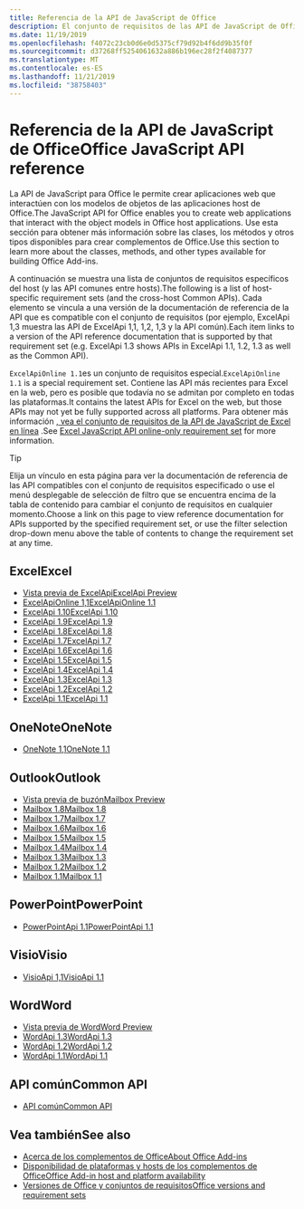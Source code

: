 ```yaml
---
title: Referencia de la API de JavaScript de Office
description: El conjunto de requisitos de las API de JavaScript de Office por host
ms.date: 11/19/2019
ms.openlocfilehash: f4072c23cb0d6e0d5375cf79d92b4f6dd9b35f0f
ms.sourcegitcommit: d37268ff5254061632a886b196ec28f2f4087377
ms.translationtype: MT
ms.contentlocale: es-ES
ms.lasthandoff: 11/21/2019
ms.locfileid: "38758403"
---
```

# <a name="office-javascript-api-reference"></a><span data-ttu-id="4950c-103">Referencia de la API de JavaScript de Office</span><span class="sxs-lookup"><span data-stu-id="4950c-103">Office JavaScript API reference</span></span>

<span data-ttu-id="4950c-104">La API de JavaScript para Office le permite crear aplicaciones web que interactúen con los modelos de objetos de las aplicaciones host de Office.</span><span class="sxs-lookup"><span data-stu-id="4950c-104">The JavaScript API for Office enables you to create web applications that interact with the object models in Office host applications.</span></span> <span data-ttu-id="4950c-105">Use esta sección para obtener más información sobre las clases, los métodos y otros tipos disponibles para crear complementos de Office.</span><span class="sxs-lookup"><span data-stu-id="4950c-105">Use this section to learn more about the classes, methods, and other types available for building Office Add-ins.</span></span>

<span data-ttu-id="4950c-106">A continuación se muestra una lista de conjuntos de requisitos específicos del host (y las API comunes entre hosts).</span><span class="sxs-lookup"><span data-stu-id="4950c-106">The following is a list of host-specific requirement sets (and the cross-host Common APIs).</span></span> <span data-ttu-id="4950c-107">Cada elemento se vincula a una versión de la documentación de referencia de la API que es compatible con el conjunto de requisitos (por ejemplo, ExcelApi 1,3 muestra las API de ExcelApi 1,1, 1,2, 1,3 y la API común).</span><span class="sxs-lookup"><span data-stu-id="4950c-107">Each item links to a version of the API reference documentation that is supported by that requirement set (e.g. ExcelApi 1.3 shows APIs in ExcelApi 1.1, 1.2, 1.3 as well as the Common API).</span></span>

<span data-ttu-id="4950c-108">`ExcelApiOnline 1.1`es un conjunto de requisitos especial.</span><span class="sxs-lookup"><span data-stu-id="4950c-108">`ExcelApiOnline 1.1` is a special requirement set.</span></span> <span data-ttu-id="4950c-109">Contiene las API más recientes para Excel en la web, pero es posible que todavía no se admitan por completo en todas las plataformas.</span><span class="sxs-lookup"><span data-stu-id="4950c-109">It contains the latest APIs for Excel on the web, but those APIs may not yet be fully supported across all platforms.</span></span> <span data-ttu-id="4950c-110">Para obtener más información [, vea el conjunto de requisitos de la API de JavaScript de Excel en línea](/office/dev/add-ins/reference/requirement-sets/excel-api-online-requirement-set) .</span><span class="sxs-lookup"><span data-stu-id="4950c-110">See [Excel JavaScript API online-only requirement set](/office/dev/add-ins/reference/requirement-sets/excel-api-online-requirement-set) for more information.</span></span>

> [!TIP]
> <span data-ttu-id="4950c-111">Elija un vínculo en esta página para ver la documentación de referencia de las API compatibles con el conjunto de requisitos especificado o use el menú desplegable de selección de filtro que se encuentra encima de la tabla de contenido para cambiar el conjunto de requisitos en cualquier momento.</span><span class="sxs-lookup"><span data-stu-id="4950c-111">Choose a link on this page to view reference documentation for APIs supported by the specified requirement set, or use the filter selection drop-down menu above the table of contents to change the requirement set at any time.</span></span>

## <a name="excel"></a><span data-ttu-id="4950c-112">Excel</span><span class="sxs-lookup"><span data-stu-id="4950c-112">Excel</span></span>

- [<span data-ttu-id="4950c-113">Vista previa de ExcelApi</span><span class="sxs-lookup"><span data-stu-id="4950c-113">ExcelApi Preview</span></span>](/javascript/api/excel?view=excel-js-preview)
- [<span data-ttu-id="4950c-114">ExcelApiOnline 1,1</span><span class="sxs-lookup"><span data-stu-id="4950c-114">ExcelApiOnline 1.1</span></span>](/javascript/api/excel?view=excel-js-online)
- [<span data-ttu-id="4950c-115">ExcelApi 1.10</span><span class="sxs-lookup"><span data-stu-id="4950c-115">ExcelApi 1.10</span></span>](/javascript/api/excel?view=excel-js-1.10)
- [<span data-ttu-id="4950c-116">ExcelApi 1.9</span><span class="sxs-lookup"><span data-stu-id="4950c-116">ExcelApi 1.9</span></span>](/javascript/api/excel?view=excel-js-1.9)
- [<span data-ttu-id="4950c-117">ExcelApi 1.8</span><span class="sxs-lookup"><span data-stu-id="4950c-117">ExcelApi 1.8</span></span>](/javascript/api/excel?view=excel-js-1.8)
- [<span data-ttu-id="4950c-118">ExcelApi 1.7</span><span class="sxs-lookup"><span data-stu-id="4950c-118">ExcelApi 1.7</span></span>](/javascript/api/excel?view=excel-js-1.7)
- [<span data-ttu-id="4950c-119">ExcelApi 1.6</span><span class="sxs-lookup"><span data-stu-id="4950c-119">ExcelApi 1.6</span></span>](/javascript/api/excel?view=excel-js-1.6)
- [<span data-ttu-id="4950c-120">ExcelApi 1.5</span><span class="sxs-lookup"><span data-stu-id="4950c-120">ExcelApi 1.5</span></span>](/javascript/api/excel?view=excel-js-1.5)
- [<span data-ttu-id="4950c-121">ExcelApi 1.4</span><span class="sxs-lookup"><span data-stu-id="4950c-121">ExcelApi 1.4</span></span>](/javascript/api/excel?view=excel-js-1.4)
- [<span data-ttu-id="4950c-122">ExcelApi 1.3</span><span class="sxs-lookup"><span data-stu-id="4950c-122">ExcelApi 1.3</span></span>](/javascript/api/excel?view=excel-js-1.3)
- [<span data-ttu-id="4950c-123">ExcelApi 1.2</span><span class="sxs-lookup"><span data-stu-id="4950c-123">ExcelApi 1.2</span></span>](/javascript/api/excel?view=excel-js-1.2)
- [<span data-ttu-id="4950c-124">ExcelApi 1.1</span><span class="sxs-lookup"><span data-stu-id="4950c-124">ExcelApi 1.1</span></span>](/javascript/api/excel?view=excel-js-1.1)

## <a name="onenote"></a><span data-ttu-id="4950c-125">OneNote</span><span class="sxs-lookup"><span data-stu-id="4950c-125">OneNote</span></span>

- [<span data-ttu-id="4950c-126">OneNote 1,1</span><span class="sxs-lookup"><span data-stu-id="4950c-126">OneNote 1.1</span></span>](/javascript/api/onenote?view=onenote-js-1.1)

## <a name="outlook"></a><span data-ttu-id="4950c-127">Outlook</span><span class="sxs-lookup"><span data-stu-id="4950c-127">Outlook</span></span>

- [<span data-ttu-id="4950c-128">Vista previa de buzón</span><span class="sxs-lookup"><span data-stu-id="4950c-128">Mailbox Preview</span></span>](/javascript/api/outlook?view=outlook-js-preview)
- [<span data-ttu-id="4950c-129">Mailbox 1.8</span><span class="sxs-lookup"><span data-stu-id="4950c-129">Mailbox 1.8</span></span>](/javascript/api/outlook?view=outlook-js-1.8)
- [<span data-ttu-id="4950c-130">Mailbox 1.7</span><span class="sxs-lookup"><span data-stu-id="4950c-130">Mailbox 1.7</span></span>](/javascript/api/outlook?view=outlook-js-1.7)
- [<span data-ttu-id="4950c-131">Mailbox 1.6</span><span class="sxs-lookup"><span data-stu-id="4950c-131">Mailbox 1.6</span></span>](/javascript/api/outlook?view=outlook-js-1.6)
- [<span data-ttu-id="4950c-132">Mailbox 1.5</span><span class="sxs-lookup"><span data-stu-id="4950c-132">Mailbox 1.5</span></span>](/javascript/api/outlook?view=outlook-js-1.5)
- [<span data-ttu-id="4950c-133">Mailbox 1.4</span><span class="sxs-lookup"><span data-stu-id="4950c-133">Mailbox 1.4</span></span>](/javascript/api/outlook?view=outlook-js-1.4)
- [<span data-ttu-id="4950c-134">Mailbox 1.3</span><span class="sxs-lookup"><span data-stu-id="4950c-134">Mailbox 1.3</span></span>](/javascript/api/outlook?view=outlook-js-1.3)
- [<span data-ttu-id="4950c-135">Mailbox 1.2</span><span class="sxs-lookup"><span data-stu-id="4950c-135">Mailbox 1.2</span></span>](/javascript/api/outlook?view=outlook-js-1.2)
- [<span data-ttu-id="4950c-136">Mailbox 1.1</span><span class="sxs-lookup"><span data-stu-id="4950c-136">Mailbox 1.1</span></span>](/javascript/api/outlook?view=outlook-js-1.1)

## <a name="powerpoint"></a><span data-ttu-id="4950c-137">PowerPoint</span><span class="sxs-lookup"><span data-stu-id="4950c-137">PowerPoint</span></span>

- [<span data-ttu-id="4950c-138">PowerPointApi 1.1</span><span class="sxs-lookup"><span data-stu-id="4950c-138">PowerPointApi 1.1</span></span>](/javascript/api/powerpoint?view=powerpoint-js-1.1)

## <a name="visio"></a><span data-ttu-id="4950c-139">Visio</span><span class="sxs-lookup"><span data-stu-id="4950c-139">Visio</span></span>

- [<span data-ttu-id="4950c-140">VisioApi 1,1</span><span class="sxs-lookup"><span data-stu-id="4950c-140">VisioApi 1.1</span></span>](/javascript/api/visio?view=visio-js-1.1)

## <a name="word"></a><span data-ttu-id="4950c-141">Word</span><span class="sxs-lookup"><span data-stu-id="4950c-141">Word</span></span>

- [<span data-ttu-id="4950c-142">Vista previa de Word</span><span class="sxs-lookup"><span data-stu-id="4950c-142">Word Preview</span></span>](/javascript/api/word?view=word-js-preview)
- [<span data-ttu-id="4950c-143">WordApi 1.3</span><span class="sxs-lookup"><span data-stu-id="4950c-143">WordApi 1.3</span></span>](/javascript/api/word?view=word-js-1.3)
- [<span data-ttu-id="4950c-144">WordApi 1.2</span><span class="sxs-lookup"><span data-stu-id="4950c-144">WordApi 1.2</span></span>](/javascript/api/word?view=word-js-1.2)
- [<span data-ttu-id="4950c-145">WordApi 1.1</span><span class="sxs-lookup"><span data-stu-id="4950c-145">WordApi 1.1</span></span>](/javascript/api/word?view=word-js-1.1)

## <a name="common-api"></a><span data-ttu-id="4950c-146">API común</span><span class="sxs-lookup"><span data-stu-id="4950c-146">Common API</span></span>

- [<span data-ttu-id="4950c-147">API común</span><span class="sxs-lookup"><span data-stu-id="4950c-147">Common API</span></span>](/javascript/api/office?view=common-js)

## <a name="see-also"></a><span data-ttu-id="4950c-148">Vea también</span><span class="sxs-lookup"><span data-stu-id="4950c-148">See also</span></span>

- [<span data-ttu-id="4950c-149">Acerca de los complementos de Office</span><span class="sxs-lookup"><span data-stu-id="4950c-149">About Office Add-ins</span></span>](/office/dev/add-ins/overview)
- [<span data-ttu-id="4950c-150">Disponibilidad de plataformas y hosts de los complementos de Office</span><span class="sxs-lookup"><span data-stu-id="4950c-150">Office Add-in host and platform availability</span></span>](/office/dev/add-ins/overview/office-add-in-availability)
- [<span data-ttu-id="4950c-151">Versiones de Office y conjuntos de requisitos</span><span class="sxs-lookup"><span data-stu-id="4950c-151">Office versions and requirement sets</span></span>](/office/dev/add-ins/develop/office-versions-and-requirement-sets)
